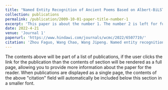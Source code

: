 ```yaml
---
title: "Named Entity Recognition of Ancient Poems Based on Albert-BiLSTM-MHA-CRF Model"
collection: publications
permalink: /publication/2009-10-01-paper-title-number-1
excerpt: 'This paper is about the number 1. The number 2 is left for future work.'
date: 2022-4-21
venue: 'Journal 1'
paperurl: 'https://www.hindawi.com/journals/wcmc/2022/6507719/'
citation: 'Zhou Faguo, Wang Chao, Wang Jipeng. Named entity recognition of ancient poems based on Albert-BiLSTM-MHA-CRF model[J]. Wireless Communications and Mobile Computing, 2022, 2022.'
---
```


The contents above will be part of a list of publications, if the user clicks the link for the publication than the contents of section will be rendered as a full page, allowing you to provide more information about the paper for the reader. When publications are displayed as a single page, the contents of the above "citation" field will automatically be included below this section in a smaller font.
